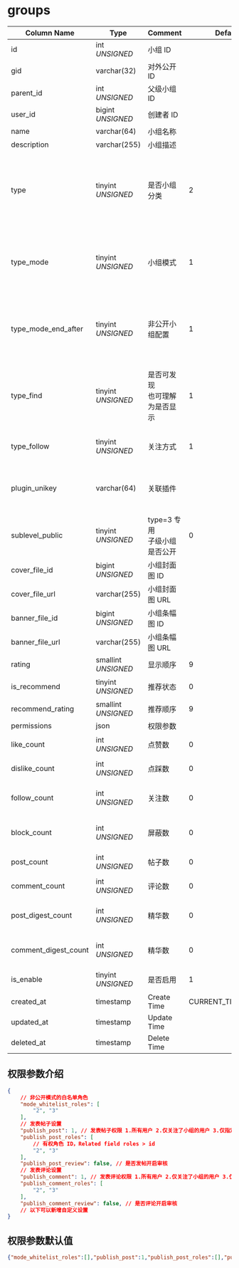 # groups

| Column Name | Type | Comment | Default | Null | Remark |
| --- | --- | --- | --- | --- | --- |
| id | int *UNSIGNED* | 小组 ID | | NO | 自动递增 |
| gid | varchar(32) | 对外公开 ID |  | NO | **Unique** |
| parent_id | int *UNSIGNED* | 父级小组 ID |  | YES | type=2 时使用 |
| user_id | bigint *UNSIGNED* | 创建者 ID |  | YES | Related field [users->id](../users/users.md) |
| name | varchar(64) | 小组名称 |  | NO | **多语言**  |
| description | varchar(255) | 小组描述 |  | YES | **多语言** |
| type | tinyint *UNSIGNED* | 是否小组分类 | 2 | NO | 1.小组分类（仅作为父级小组，不可发帖）<br>2.小组<br>3.子小组，小组内小组 |
| type_mode | tinyint *UNSIGNED* | 小组模式 | 1 | NO | 1.公开（任何人都能查看小组内帖子）<br>2.非公开（只有成员才能查看小组内帖子） |
| type_mode_end_after | tinyint *UNSIGNED* | 非公开小组配置 | 1 | NO | 1.不限制<br>2.小组内容全部不可见<br>3.到期前内容可见，新内容不可见 |
| type_find | tinyint *UNSIGNED* | 是否可发现<br>也可理解为是否显示 | 1 | NO | 1.可发现（任何人都能找到这个小组）<br>2.不可发现（只有成员能找到这个小组） |
| type_follow | tinyint *UNSIGNED* | 关注方式 | 1 | NO | 1.原生方式 / 2.插件方式 / 3.关闭 |
| plugin_unikey | varchar(64) | 关联插件 |  | YES | type_follow=2 时使用<br>Related field [plugins->unikey](../plugins/plugins.md) |
| sublevel_public | tinyint *UNSIGNED* | type=3 专用<br>子级小组是否公开 | 0 | NO | 0.不公开，仅小组内专用<br>1.公开，全站可见 |
| cover_file_id | bigint *UNSIGNED* | 小组封面图 ID |  | YES | Related field [files->id](../systems/files.md) |
| cover_file_url | varchar(255) | 小组封面图 URL |  | YES |  |
| banner_file_id | bigint *UNSIGNED* | 小组条幅图 ID |  | YES | Related field [files->id](../systems/files.md) |
| banner_file_url | varchar(255) | 小组条幅图 URL |  | YES |  |
| rating | smallint *UNSIGNED* | 显示顺序 | 9 | NO | 升序排序 |
| is_recommend | tinyint *UNSIGNED* | 推荐状态 | 0 | NO | 0.不推荐 / 1.推荐 |
| recommend_rating | smallint *UNSIGNED* | 推荐顺序 | 9 | NO | 升序排序 |
| permissions | json | 权限参数 |  | NO |  |
| like_count | int *UNSIGNED* | 点赞数 | 0 | NO | 有多少用户点赞了该小组 |
| dislike_count | int *UNSIGNED* | 点踩数 | 0 | NO | 有多少用户点踩了该小组 |
| follow_count | int *UNSIGNED* | 关注数 | 0 | NO | 有多少用户关注了（收藏）该小组 |
| block_count | int *UNSIGNED* | 屏蔽数 | 0 | NO | 有多少用户屏蔽了（不感兴趣）该小组 |
| post_count | int *UNSIGNED* | 帖子数 | 0 | NO | 有多少帖子发表在该小组 |
| comment_count | int *UNSIGNED* | 评论数 | 0 | NO | 有多少评论发表在该小组 |
| post_digest_count | int *UNSIGNED* | 精华数 | 0 | NO | 插件操作加精，插件加减统计数 |
| comment_digest_count | int *UNSIGNED* | 精华数 | 0 | NO | 插件操作加精，插件加减统计数 |
| is_enable | tinyint *UNSIGNED* | 是否启用 | 1 | NO | 0.不启用 / 1.启用 |
| created_at | timestamp | Create Time | CURRENT_TIMESTAMP | NO |  |
| updated_at | timestamp | Update Time |  | YES |  |
| deleted_at | timestamp | Delete Time |  | YES |  |

## 权限参数介绍

```json
{
    // 非公开模式的白名单角色
    "mode_whitelist_roles": [
        "2", "3"
    ],
    // 发表帖子设置
    "publish_post": 1, // 发表帖子权限 1.所有用户 2.仅关注了小组的用户 3.仅指定的角色用户 4.仅限小组管理员
    "publish_post_roles": [
        // 有权角色 ID，Related field roles > id
        "2", "3"
    ],
    "publish_post_review": false, // 是否发帖开启审核
    // 发表评论设置
    "publish_comment": 1, // 发表评论权限 1.所有用户 2.仅关注了小组的用户 3.仅指定的角色用户 4.仅限小组管理员
    "publish_comment_roles": [
        "2", "3"
    ],
    "publish_comment_review": false, // 是否评论开启审核
    // 以下可以新增自定义设置
}
```

## 权限参数默认值

```json
{"mode_whitelist_roles":[],"publish_post":1,"publish_post_roles":[],"publish_post_review":false,"publish_comment":1,"publish_comment_roles":[],"publish_comment_review":false}
```
